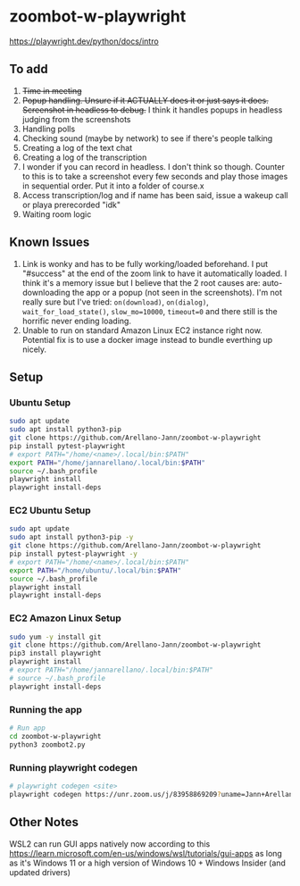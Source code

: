 # zoombot-w-playwright
https://playwright.dev/python/docs/intro

## To add
1. ~~Time in meeting~~
2. ~~Popup handling. Unsure if it ACTUALLY does it or just says it does. Screenshot in headless to debug.~~ I think it handles popups in headless judging from the screenshots
3. Handling polls
4. Checking sound (maybe by network) to see if there's people talking
5. Creating a log of the text chat
6. Creating a log of the transcription
7. I wonder if you can record in headless. I don't think so though. Counter to this is to take a screenshot every few seconds and play those images in sequential order. Put it into a folder of course.x
8. Access transcription/log and if name has been said, issue a wakeup call or playa prerecorded "idk"
9. Waiting room logic

## Known Issues
1. Link is wonky and has to be fully working/loaded beforehand. I put "#success" at the end of the zoom link to have it automatically loaded. I think it's a memory issue but I believe that the 2 root causes are: auto-downloading the app or a popup (not seen in the screenshots). I'm not really sure but I've tried: `on(download)`, `on(dialog)`, `wait_for_load_state()`, `slow_mo=10000`, `timeout=0` and there still is the horrific never ending loading.
2. Unable to run on standard Amazon Linux EC2 instance right now. Potential fix is to use a docker image instead to bundle everthing up nicely.

## Setup

### Ubuntu Setup
```bash
sudo apt update
sudo apt install python3-pip
git clone https://github.com/Arellano-Jann/zoombot-w-playwright
pip install pytest-playwright
# export PATH="/home/<name>/.local/bin:$PATH"
export PATH="/home/jannarellano/.local/bin:$PATH"
source ~/.bash_profile
playwright install
playwright install-deps
```

### EC2 Ubuntu Setup
```bash
sudo apt update
sudo apt install python3-pip -y
git clone https://github.com/Arellano-Jann/zoombot-w-playwright
pip install pytest-playwright -y
# export PATH="/home/<name>/.local/bin:$PATH"
export PATH="/home/ubuntu/.local/bin:$PATH"
source ~/.bash_profile
playwright install
playwright install-deps
```

### EC2 Amazon Linux Setup
```bash
sudo yum -y install git
git clone https://github.com/Arellano-Jann/zoombot-w-playwright
pip3 install playwright
playwright install
# export PATH="/home/jannarellano/.local/bin:$PATH"
# source ~/.bash_profile
playwright install-deps
```

### Running the app
```bash
# Run app
cd zoombot-w-playwright
python3 zoombot2.py
```

### Running playwright codegen
```bash
# playwright codegen <site>
playwright codegen https://unr.zoom.us/j/83958869209?uname=Jann+Arellano
```



## Other Notes
WSL2 can run GUI apps natively now according to this https://learn.microsoft.com/en-us/windows/wsl/tutorials/gui-apps
as long as it's Windows 11 or a high version of Windows 10 + Windows Insider (and updated drivers)